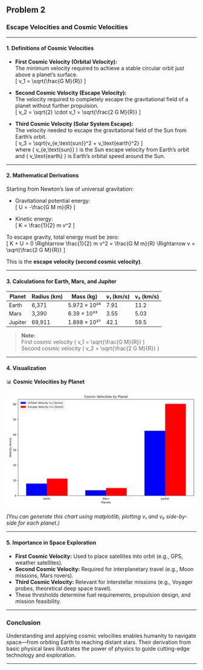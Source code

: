 ## Problem 2

### Escape Velocities and Cosmic Velocities

---

#### 1. Definitions of Cosmic Velocities

- **First Cosmic Velocity (Orbital Velocity):**  
  The minimum velocity required to achieve a stable circular orbit just above a planet’s surface.  
  \[
  v_1 = \sqrt{\frac{G M}{R}}
  \]

- **Second Cosmic Velocity (Escape Velocity):**  
  The velocity required to completely escape the gravitational field of a planet without further propulsion.  
  \[
  v_2 = \sqrt{2} \cdot v_1 = \sqrt{\frac{2 G M}{R}}
  \]

- **Third Cosmic Velocity (Solar System Escape):**  
  The velocity needed to escape the gravitational field of the Sun from Earth’s orbit.  
  \[
  v_3 = \sqrt{v_{e,\text{sun}}^2 + v_\text{earth}^2}
  \]  
  where \( v_{e,\text{sun}} \) is the Sun escape velocity from Earth’s orbit and \( v_\text{earth} \) is Earth’s orbital speed around the Sun.

---

#### 2. Mathematical Derivations

Starting from Newton’s law of universal gravitation:

- Gravitational potential energy:  
  \[
  U = -\frac{G M m}{R}
  \]

- Kinetic energy:  
  \[
  K = \frac{1}{2} m v^2
  \]

To escape gravity, total energy must be zero:  
\[
K + U = 0 \Rightarrow \frac{1}{2} m v^2 = \frac{G M m}{R}
\Rightarrow v = \sqrt{\frac{2 G M}{R}}
\]

This is the **escape velocity (second cosmic velocity)**.

---

#### 3. Calculations for Earth, Mars, and Jupiter

| Planet   | Radius (km) | Mass (kg)        | v₁ (km/s) | v₂ (km/s) |
|----------|-------------|------------------|-----------|-----------|
| Earth    | 6,371       | 5.972 × 10²⁴     | 7.91      | 11.2      |
| Mars     | 3,390       | 6.39 × 10²³      | 3.55      | 5.03      |
| Jupiter  | 69,911      | 1.898 × 10²⁷     | 42.1      | 59.5      |

> **Note:**  
> First cosmic velocity \( v_1 = \sqrt{\frac{G M}{R}} \)  
> Second cosmic velocity \( v_2 = \sqrt{\frac{2 G M}{R}} \)

---

#### 4. Visualization

📊 **Cosmic Velocities by Planet**

![Cosmic Velocities Chart](./images/cosmic_velocities.png)

_(You can generate this chart using matplotlib, plotting v₁ and v₂ side-by-side for each planet.)_

---

#### 5. Importance in Space Exploration

- **First Cosmic Velocity:** Used to place satellites into orbit (e.g., GPS, weather satellites).
- **Second Cosmic Velocity:** Required for interplanetary travel (e.g., Moon missions, Mars rovers).
- **Third Cosmic Velocity:** Relevant for interstellar missions (e.g., Voyager probes, theoretical deep space travel).
- These thresholds determine fuel requirements, propulsion design, and mission feasibility.

---

### Conclusion

Understanding and applying cosmic velocities enables humanity to navigate space—from orbiting Earth to reaching distant stars. Their derivation from basic physical laws illustrates the power of physics to guide cutting-edge technology and exploration.

---

